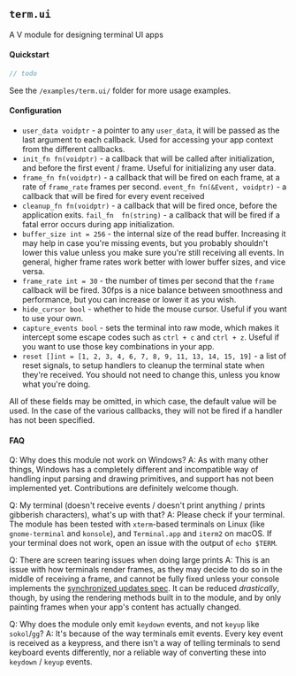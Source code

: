 ## `term.ui`

A V module for designing terminal UI apps

#### Quickstart

```v
// todo
```

See the `/examples/term.ui/` folder for more usage examples.

#### Configuration

 - `user_data voidptr` - a pointer to any `user_data`, it will be passed as the last argument to each callback. Used for accessing your app context from the different callbacks.
 - `init_fn fn(voidptr)` - a callback that will be called after initialization, and before the first event / frame. Useful for initializing any user data.
 - `frame_fn fn(voidptr)` - a callback that will be fired on each frame, at a rate of `frame_rate` frames per second.
`event_fn fn(&Event, voidptr)` - a callback that will be fired for every event received
 - `cleanup_fn fn(voidptr)` - a callback that will be fired once, before the application exits.
`fail_fn  fn(string)` - a callback that will be fired if a fatal error occurs during app initialization.
 - `buffer_size int = 256` - the internal size of the read buffer. Increasing it may help in case you're missing events, but you probably shouldn't lower this value unless you make sure you're still receiving all events. In general, higher frame rates work better with lower buffer sizes, and vice versa.
 - `frame_rate int = 30` - the number of times per second that the `frame` callback will be fired. 30fps is a nice balance between smoothness and performance, but you can increase or lower it as you wish.
 - `hide_cursor bool` - whether to hide the mouse cursor. Useful if you want to use your own.
 - `capture_events bool` - sets the terminal into raw mode, which makes it intercept some escape codes such as `ctrl + c` and `ctrl + z`. Useful if you want to use those key combinations in your app.
 - `reset []int = [1, 2, 3, 4, 6, 7, 8, 9, 11, 13, 14, 15, 19]` - a list of reset signals, to setup handlers to cleanup the terminal state when they're received. You should not need to change this, unless you know what you're doing.

All of these fields may be omitted, in which case, the default value will be used. In the case of the various callbacks, they will not be fired if a handler has not been specified.


#### FAQ

Q: Why does this module not work on Windows?
A: As with many other things, Windows has a completely different and incompatible way of handling input parsing and drawing primitives, and support has not been implemented yet. Contributions are definitely welcome though.

Q: My terminal (doesn't receive events / doesn't print anything / prints gibberish characters), what's up with that?
A: Please check if your terminal. The module has been tested with `xterm`-based terminals on Linux (like `gnome-terminal` and `konsole`), and `Terminal.app` and `iterm2` on macOS. If your terminal does not work, open an issue with the output of `echo $TERM`.

Q: There are screen tearing issues when doing large prints
A: This is an issue with how terminals render frames, as they may decide to do so in the middle of receiving a frame, and cannot be fully fixed unless your console implements the [synchronized updates spec](https://gitlab.com/gnachman/iterm2/-/wikis/synchronized-updates-spec). It can be reduced *drastically*, though, by using the rendering methods built in to the module, and by only painting frames when your app's content has actually changed.

Q: Why does the module only emit `keydown` events, and not `keyup` like `sokol`/`gg`?
A: It's because of the way terminals emit events. Every key event is received as a keypress, and there isn't a way of telling terminals to send keyboard events differently, nor a reliable way of converting these into `keydown` / `keyup` events.
